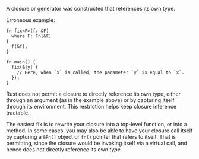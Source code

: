 A closure or generator was constructed that references its own type.

Erroneous example:

```compile-fail,E0644
fn fix<F>(f: &F)
  where F: Fn(&F)
{
  f(&f);
}

fn main() {
  fix(&|y| {
    // Here, when `x` is called, the parameter `y` is equal to `x`.
  });
}
```

Rust does not permit a closure to directly reference its own type,
either through an argument (as in the example above) or by capturing
itself through its environment. This restriction helps keep closure
inference tractable.

The easiest fix is to rewrite your closure into a top-level function,
or into a method. In some cases, you may also be able to have your
closure call itself by capturing a `&Fn()` object or `fn()` pointer
that refers to itself. That is permitting, since the closure would be
invoking itself via a virtual call, and hence does not directly
reference its own *type*.

